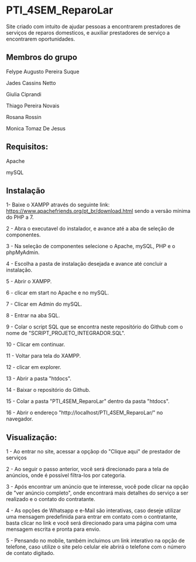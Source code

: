 # PTI_4SEM_ReparoLar
Site criado com intuito de ajudar pessoas a encontrarem prestadores de serviços de reparos domesticos, 
e auxiliar prestadores de serviço a encontrarem oportunidades.

## Membros do grupo

Felype Augusto Pereira Suque

Jades Cassins Netto

Giulia Ciprandi

Thiago Pereira Novais

Rosana Rossin

Monica Tomaz De Jesus
 
## Requisitos:

Apache

mySQL

## Instalação

1- Baixe o XAMPP através do seguinte link: https://www.apachefriends.org/pt_br/download.html
sendo a versão mínima do PHP a 7.

2 - Abra o executavel do instalador, e avance até a aba de seleção de componentes.

3 - Na seleção de componentes selecione o Apache, mySQL, PHP e o phpMyAdmin.

4 - Escolha a pasta de instalação desejada e avance até concluir a instalação.

5 - Abrir o XAMPP.

6 - clicar em start no Apache e no mySQL.

7 - Clicar em Admin do mySQL.

8 - Entrar na aba SQL.

9 - Colar o script SQL que se encontra neste repositório do Github com o nome de "SCRIPT_PROJETO_INTEGRADOR.SQL".

10 - Clicar em continuar.

11 - Voltar para tela do XAMPP.

12 - clicar em explorer.

13 - Abrir a pasta "htdocs".

14 - Baixar o repositório do Github.

15 - Colar a pasta "PTI_4SEM_ReparoLar" dentro da pasta "htdocs".

16 - Abrir o endereço "http://localhost/PTI_4SEM_ReparoLar/" no navegador.

## Visualização:

1 - Ao entrar no site, acessar a opçãop do "Clique aqui" de prestador de serviços

2 - Ao seguir o passo anterior, você será direcionado para a tela de anúncios, onde é possível filtra-los por categoria.

3 - Após encontrar um anúncio que te interesse, você pode clicar na opção de "ver anúncio completo", onde encontrará mais detalhes do serviço a ser realizado
e o contato do contratante.

4 - As opções de Whatsapp e e-Mail são interativas, caso deseje utilizar uma mensagem predefinida para entrar em contato com o contratante, basta clicar no link e você será direcionado para uma página com uma mensagem escrita e pronta para envio.

5 - Pensando no mobile, também incluimos um link interativo na opção de telefone, caso utilize o site pelo celular ele abrirá o telefone com o número de contato digitado.
